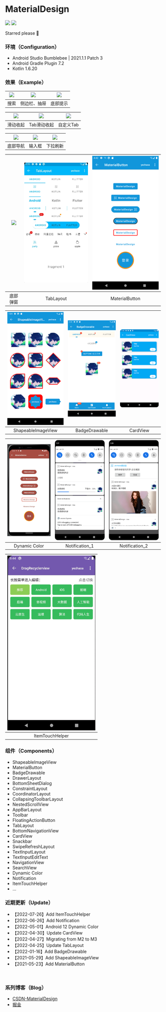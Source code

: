 # MaterialDesign

![](https://img.shields.io/badge/language-kotlin-orange.svg)
![](https://img.shields.io/badge/CSDN-yechaoa-green.svg)

Starred please  :kiss:

### 环境（Configuration）
- Android Studio Bumblebee | 2021.1.1 Patch 3
- Android Gradle Plugin 7.2
- Kotlin 1.6.20

### 效果（Example）

| <img src="/gif/search_view.gif" width="285"/> | <img src="/gif/drawer.gif" width="285"/> | <img src="/gif/snackbar.gif" width="285"/> |
| :--: | :--: | :--: |
| 搜索 | 侧边栏、抽屉 | 底部提示 |

| <img src="/gif/scrolling.gif" width="285"/> | <img src="/gif/scrolling_tab.gif" width="285"/> | <img src="/gif/tab.gif" width="285"/> |
| :--: | :--: | :--: |
| 滑动收起 | Tab滑动收起 | 自定义Tab |

| <img src="/gif/navigation.gif" width="285"/> | <img src="/gif/text.gif" width="285"/> | <img src="/gif/swipe.gif" width="285"/> |
| :--: | :--: | :--: |
| 底部导航 | 输入框 | 下拉刷新 |

| <img src="/gif/bottom_sheet.gif" width="285"/> | <img src="/gif/tab_layout.gif" width="285"/> | <img src="/gif/material_button.png" width="285"/> |
| :--: | :--: | :--: |
| 底部弹窗 | TabLayout | MaterialButton |

| <img src="/gif/shapeable_image_view.png" width="285"/> | <img src="/gif/badge_drawable.png" width="285"/> | <img src="/gif/card_view.png" width="285"/> |
| :--: | :--: | :--: |
| ShapeableImageView | BadgeDrawable | CardView |

| <img src="/gif/dynamic_color.gif" width="285"/> | <img src="/gif/notification_1.png" width="285"/> | <img src="/gif/notification_2.png" width="285"/> |
| :--: | :--: | :--: |
| Dynamic Color | Notification_1 | Notification_2 |

| <img src="/gif/drag_recyclerview.gif" width="285"/> | 
| :--: | 
| ItemTouchHelper | 

### 组件（Components）
* ShapeableImageView
* MaterialButton
* BadgeDrawable
* DrawerLayout
* BottomSheetDialog
* ConstraintLayout
* CoordinatorLayout
* CollapsingToolbarLayout
* NestedScrollView
* AppBarLayout
* Toolbar
* FloatingActionButton
* TabLayout
* BottomNavigationView
* CardView
* Snackbar
* SwipeRefreshLayout
* TextInputLayout
* TextInputEditText
* NavigationView
* SearchView
* Dynamic Color
* Notification
* ItemTouchHelper
* ...

### 近期更新（Update）
- 【2022-07-26】Add ItemTouchHelper
- 【2022-06-26】Add Notification
- 【2022-05-01】Android 12 Dynamic Color
- 【2022-04-30】Update CardView
- 【2022-04-27】Migrating from M2 to M3
- 【2022-04-25】Update TabLayout
- 【2022-01-16】Add BadgeDrawable
- 【2021-05-29】Add ShapeableImageView
- 【2021-05-23】Add MaterialButton

<br>

### 系列博客（Blog）

- [CSDN-MaterialDesign](https://blog.csdn.net/yechaoa/category_7228044.html?spm=1001.2014.3001.5482)
- [掘金](https://juejin.cn/user/659362706101735/posts)


